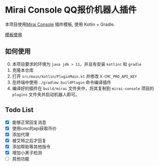 # Mirai Console QQ报价机器人插件

本项目使用[Mirai Console](https://github.com/mamoe/mirai-console) 插件模板, 使用 Kotlin + Gradle.

[模板使用](https://github.com/project-mirai/how-to-use-plugin-template)


## 如何使用
0. 本项目要求的环境为 `java jdk > 11`，并且有安装 `kotlinc` 和 `gradle` 
1. 克隆本仓库
2. 打开 `src/main/kotlin/PluginMain.kt` 并修改 `X-CMC_PRO_API_KEY`
3. 在终端中使用 `./gradlew buildPlugin` 命令编译插件
4. 编译好的插件在 `build/mirai` 文件夹中，将其复制到 `mirai-console` 项目的 `plugins` 文件夹并启动机器人即可。

## Todo List

- [x] 能够正常回复消息
- [x] 使用cmc的api获取币价
- [x] 添加代理
- [x] 被艾特之后才回复
- [x] 添加帮助等其他指令
- [x] 增加小黑子检测
- [ ] 其他功能

